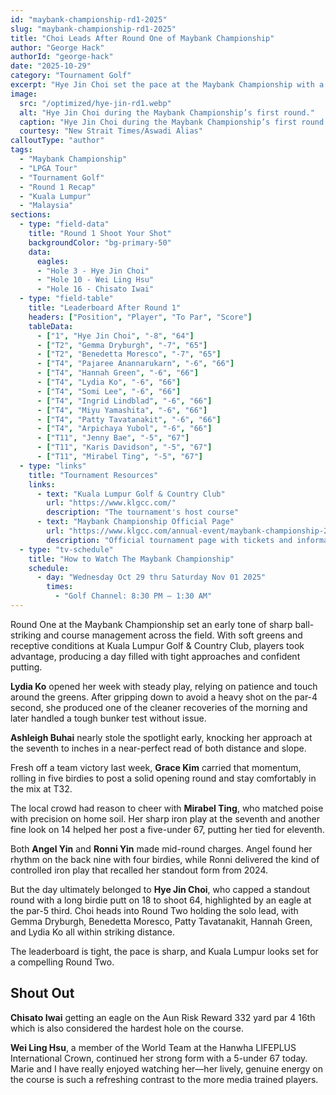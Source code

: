 ```yaml
---
id: "maybank-championship-rd1-2025"
slug: "maybank-championship-rd1-2025"
title: "Choi Leads After Round One of Maybank Championship"
author: "George Hack"
authorId: "george-hack"
date: "2025-10-29"
category: "Tournament Golf"
excerpt: "Hye Jin Choi set the pace at the Maybank Championship with a 64 that included an eagle at the third, while Lydia Ko and Grace Kim stayed close with steady, patient rounds. Local favorite Mirabel Ting impressed with a five-under 67 to move tied for eleventh. With a tight leaderboard, Friday is shaping up to be a strong test."
image:
  src: "/optimized/hye-jin-rd1.webp"
  alt: "Hye Jin Choi during the Maybank Championship’s first round."
  caption: "Hye Jin Choi during the Maybank Championship’s first round."
  courtesy: "New Strait Times/Aswadi Alias"
calloutType: "author"
tags:
  - "Maybank Championship"
  - "LPGA Tour"
  - "Tournament Golf"
  - "Round 1 Recap"
  - "Kuala Lumpur"
  - "Malaysia"
sections:
  - type: "field-data"
    title: "Round 1 Shoot Your Shot"
    backgroundColor: "bg-primary-50"
    data:
      eagles:
      - "Hole 3 - Hye Jin Choi"
      - "Hole 10 - Wei Ling Hsu"
      - "Hole 16 - Chisato Iwai"
  - type: "field-table"
    title: "Leaderboard After Round 1"
    headers: ["Position", "Player", "To Par", "Score"]
    tableData:
      - ["1", "Hye Jin Choi", "-8", "64"]
      - ["T2", "Gemma Dryburgh", "-7", "65"]
      - ["T2", "Benedetta Moresco", "-7", "65"]
      - ["T4", "Pajaree Anannarukarn", "-6", "66"]
      - ["T4", "Hannah Green", "-6", "66"]
      - ["T4", "Lydia Ko", "-6", "66"]
      - ["T4", "Somi Lee", "-6", "66"]
      - ["T4", "Ingrid Lindblad", "-6", "66"]
      - ["T4", "Miyu Yamashita", "-6", "66"]
      - ["T4", "Patty Tavatanakit", "-6", "66"]
      - ["T4", "Arpichaya Yubol", "-6", "66"]
      - ["T11", "Jenny Bae", "-5", "67"]
      - ["T11", "Karis Davidson", "-5", "67"]
      - ["T11", "Mirabel Ting", "-5", "67"]
  - type: "links"
    title: "Tournament Resources"
    links:
      - text: "Kuala Lumpur Golf & Country Club"
        url: "https://www.klgcc.com/"
        description: "The tournament's host course"
      - text: "Maybank Championship Official Page"
        url: "https://www.klgcc.com/annual-event/maybank-championship-2025"
        description: "Official tournament page with tickets and information"
  - type: "tv-schedule"
    title: "How to Watch The Maybank Championship"
    schedule:
      - day: "Wednesday Oct 29 thru Saturday Nov 01 2025"
        times:
          - "Golf Channel: 8:30 PM – 1:30 AM"
---
```


Round One at the Maybank Championship set an early tone of sharp ball-striking and course management across the field. With soft greens and receptive conditions at Kuala Lumpur Golf & Country Club, players took advantage, producing a day filled with tight approaches and confident putting.

**Lydia Ko** opened her week with steady play, relying on patience and touch around the greens. After gripping down to avoid a heavy shot on the par-4 second, she produced one of the cleaner recoveries of the morning and later handled a tough bunker test without issue.

**Ashleigh Buhai** nearly stole the spotlight early, knocking her approach at the seventh to inches in a near-perfect read of both distance and slope.

Fresh off a team victory last week, **Grace Kim** carried that momentum, rolling in five birdies to post a solid opening round and stay comfortably in the mix at T32.

The local crowd had reason to cheer with **Mirabel Ting**, who matched poise with precision on home soil. Her sharp iron play at the seventh and another fine look on 14 helped her post a five-under 67, putting her tied for eleventh.

Both **Angel Yin** and **Ronni Yin** made mid-round charges. Angel found her rhythm on the back nine with four birdies, while Ronni delivered the kind of controlled iron play that recalled her standout form from 2024.

But the day ultimately belonged to **Hye Jin Choi**, who capped a standout round with a long birdie putt on 18 to shoot 64, highlighted by an eagle at the par-5 third. Choi heads into Round Two holding the solo lead, with Gemma Dryburgh, Benedetta Moresco, Patty Tavatanakit, Hannah Green, and Lydia Ko all within striking distance.

The leaderboard is tight, the pace is sharp, and Kuala Lumpur looks set for a compelling Round Two.

## Shout Out

**Chisato Iwai** getting an eagle on the Aun Risk Reward 332 yard par 4 16th which is also considered the hardest hole on the course.

**Wei Ling Hsu**, a member of the World Team at the Hanwha LIFEPLUS International Crown, continued her strong form with a 5-under 67 today. Marie and I have really enjoyed watching her—her lively, genuine energy on the course is such a refreshing contrast to the more media trained players.



